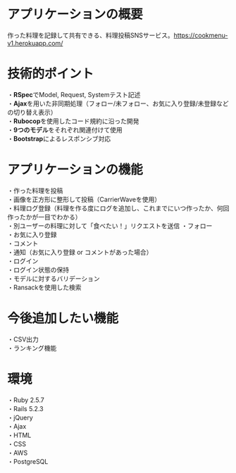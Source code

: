 # アプリケーションの概要
作った料理を記録して共有できる、料理投稿SNSサービス。<https://cookmenu-v1.herokuapp.com/>


# 技術的ポイント
・**RSpec**でModel, Request, Systemテスト記述  
・**Ajax**を用いた非同期処理（フォロー/未フォロー、お気に入り登録/未登録などの切り替え表示）  
・**Rubocop**を使用したコード規約に沿った開発  
・**9つのモデル**をそれぞれ関連付けて使用  
・**Bootstrap**によるレスポンシブ対応  


# アプリケーションの機能
・作った料理を投稿  
・画像を正方形に整形して投稿（CarrierWaveを使用）  
・料理ログ登録（料理を作る度にログを追加し、これまでにいつ作ったか、何回作ったかが一目でわかる）  
・別ユーザーの料理に対して「食べたい！」リクエストを送信
・フォロー  
・お気に入り登録  
・コメント  
・通知（お気に入り登録 or コメントがあった場合）  
・ログイン  
・ログイン状態の保持  
・モデルに対するバリデーション  
・Ransackを使用した検索  


# 今後追加したい機能 
・CSV出力  
・ランキング機能  


# 環境
・Ruby 2.5.7  
・Rails 5.2.3  
・jQuery  
・Ajax  
・HTML  
・CSS  
・AWS  
・PostgreSQL  

